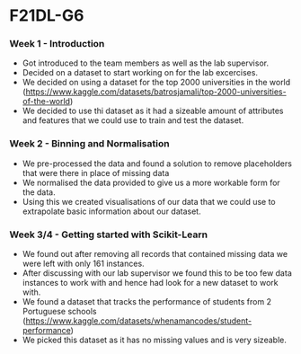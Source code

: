 # F21DL-G6

### Week 1 - Introduction
 - Got introduced to the team members as well as the lab supervisor.
 - Decided on a dataset to start working on for the lab excercises.
 - We decided on using a dataset for the top 2000 universities in the world 
   (https://www.kaggle.com/datasets/batrosjamali/top-2000-universities-of-the-world)
 - We decided to use thi dataset as it had a sizeable amount of attributes and features that we could 
   use to train and test the dataset.
   
### Week 2 - Binning and Normalisation
 - We pre-processed the data and found a solution to remove placeholders that were there in place of
   missing data
 - We normalised the data provided to give us a more workable form for the data.
 - Using this we created visualisations of our data that we could use to extrapolate basic information
   about our dataset.
   
### Week 3/4 - Getting started with Scikit-Learn
 - We found out after removing all records that contained missing data we were left with only 161 instances.
 - After discussing with our lab supervisor we found this to be too few data instances to work with and hence had
   look for a new dataset to work with.
 - We found a dataset that tracks the performance of students from 2 Portuguese schools (https://www.kaggle.com/datasets/whenamancodes/student-performance)
 - We picked this dataset as it has no missing values and is very sizeable.
 
